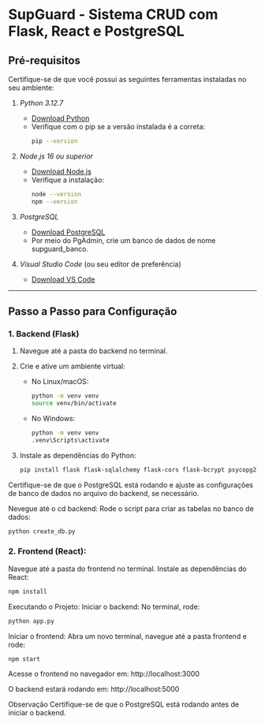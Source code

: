 # SupGuard - Sistema CRUD com Flask, React e PostgreSQL

## Pré-requisitos

Certifique-se de que você possui as seguintes ferramentas instaladas no seu ambiente:

1. *Python 3.12.7*  
   - [Download Python](https://www.python.org/downloads/)
   - Verifique com o pip se a versão instalada é a correta:  
     ```bash
     pip --version
     ```

2. *Node.js 16 ou superior*  
   - [Download Node.js](https://nodejs.org/)
   - Verifique a instalação:  
     ```bash
     node --version
     npm --version
     ```

3. *PostgreSQL*  
   - [Download PostgreSQL](https://www.postgresql.org/download/)  
   - Por meio do PgAdmin, crie um banco de dados de nome supguard_banco.  

4. *Visual Studio Code* (ou seu editor de preferência)  
   - [Download VS Code](https://code.visualstudio.com/)

---

## Passo a Passo para Configuração

### 1. Backend (Flask)

1. Navegue até a pasta do backend no terminal.
2. Crie e ative um ambiente virtual: 
   - No Linux/macOS:
     ```bash
     python -m venv venv
     source venv/bin/activate
     ```
     
   - No Windows:
     ```bash
     python -m venv venv
     .venv\Scripts\activate
     ```
     
3. Instale as dependências do Python:
   ```bash
   pip install flask flask-sqlalchemy flask-cors flask-bcrypt psycopg2
   ```

Certifique-se de que o PostgreSQL está rodando e ajuste as configurações de banco de dados no arquivo do backend, se necessário.

Nevegue até o cd backend:
Rode o script para criar as tabelas no banco de dados:
```bash
python create_db.py
```


### 2. Frontend (React):
Navegue até a pasta do frontend no terminal.
Instale as dependências do React:
```bash
npm install
```

Executando o Projeto:
Iniciar o backend:
No terminal, rode:

```bash
python app.py
```


Iniciar o frontend:
Abra um novo terminal, navegue até a pasta frontend e rode:

```bash
npm start
```

Acesse o frontend no navegador em:
http://localhost:3000

O backend estará rodando em:
http://localhost:5000

Observação
Certifique-se de que o PostgreSQL está rodando antes de iniciar o backend.
